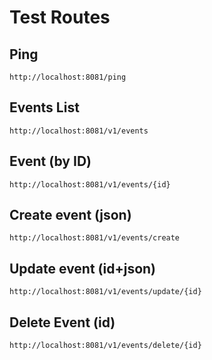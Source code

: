 # Test Routes

## Ping
`http://localhost:8081/ping`

## Events List
`http://localhost:8081/v1/events`

## Event (by ID)
`http://localhost:8081/v1/events/{id}`

## Create event (json)
`http://localhost:8081/v1/events/create`

## Update event (id+json)
`http://localhost:8081/v1/events/update/{id}`

## Delete Event (id)
`http://localhost:8081/v1/events/delete/{id}`